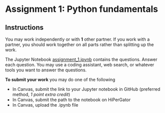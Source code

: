 # Assignment 1: Python fundamentals

## Instructions

You may work independently or with **1** other partner. If you work with a partner, you should work together on all parts rather than splitting up the work. 

The Jupyter Notebook [assignment_1.ipynb](assignment_1.ipynb) contains the questions. Answer each question. You may use a coding assistant, web search, or whatever tools you want to answer the questions.

**To submit your work** you may do one of the following
* In Canvas, submit the link to your Jupyter notebook in GitHub (preferred method, *1 point extra credit*)
* In Canvas, submit the path to the notebook on HiPerGator
* In Canvas, upload the .ipynb file

